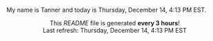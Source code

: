 My name is Tanner and today is Thursday, December 14, 4:13 PM EST.

<p align="center">This <i>README</i> file is generated <b>every 3 hours</b>!</br>Last refresh: Thursday, December 14, 4:13 PM EST<br /></p>
